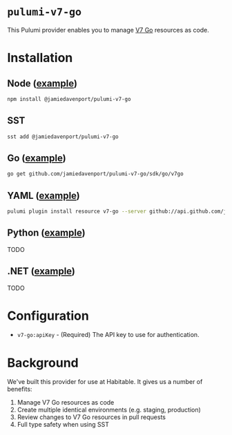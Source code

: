 # `pulumi-v7-go`

This Pulumi provider enables you to manage [V7 Go](https://www.v7labs.com/go) resources as code.

# Installation

## Node ([example](./examples/nodejs))

```sh
npm install @jamiedavenport/pulumi-v7-go
```

## SST

```sh
sst add @jamiedavenport/pulumi-v7-go
```

## Go ([example](./examples/go))

```sh
go get github.com/jamiedavenport/pulumi-v7-go/sdk/go/v7go
```

## YAML ([example](./examples/yaml/Pulumi.yaml))

```sh
pulumi plugin install resource v7-go --server github://api.github.com/jamiedavenport/pulumi-v7-go
```

## Python ([example](./examples/python))

TODO

## .NET ([example](./examples/dotnet))

TODO

# Configuration

- `v7-go:apiKey` - (Required) The API key to use for authentication.

# Background

We've built this provider for use at Habitable. It gives us a number of benefits:

1. Manage V7 Go resources as code
1. Create multiple identical environments (e.g. staging, production)
1. Review changes to V7 Go resources in pull requests
1. Full type safety when using SST